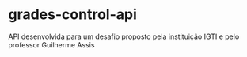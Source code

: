 # grades-control-api
 API desenvolvida para um desafio proposto pela instituição IGTI e pelo professor Guilherme Assis
